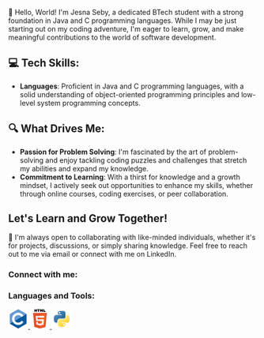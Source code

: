 
👋 Hello, World! I'm Jesna Seby, a dedicated BTech student with a strong foundation in Java and C programming languages. While I may be just starting out on my coding adventure, I'm eager to learn, grow, and make meaningful contributions to the world of software development.

## 💻 Tech Skills:

- **Languages**: Proficient in Java and C programming languages, with a solid understanding of object-oriented programming principles and low-level system programming concepts.

## 🔍 What Drives Me:

- **Passion for Problem Solving**: I'm fascinated by the art of problem-solving and enjoy tackling coding puzzles and challenges that stretch my abilities and expand my knowledge.
- **Commitment to Learning**: With a thirst for knowledge and a growth mindset, I actively seek out opportunities to enhance my skills, whether through online courses, coding exercises, or peer collaboration.

## Let's Learn and Grow Together!

🤝 I'm always open to collaborating with like-minded individuals, whether it's for projects, discussions, or simply sharing knowledge. Feel free to reach out to me via email or connect with me on LinkedIn.


<h3 align="left">Connect with me:</h3>
<p align="left">
</p>

<h3 align="left">Languages and Tools:</h3>
<p align="left"> <a href="https://www.cprogramming.com/" target="_blank" rel="noreferrer"> <img src="https://raw.githubusercontent.com/devicons/devicon/master/icons/c/c-original.svg" alt="c" width="40" height="40"/> </a> <a href="https://www.w3.org/html/" target="_blank" rel="noreferrer"> <img src="https://raw.githubusercontent.com/devicons/devicon/master/icons/html5/html5-original-wordmark.svg" alt="html5" width="40" height="40"/> </a> <a href="https://www.python.org" target="_blank" rel="noreferrer"> <img src="https://raw.githubusercontent.com/devicons/devicon/master/icons/python/python-original.svg" alt="python" width="40" height="40"/> </a> </p>



